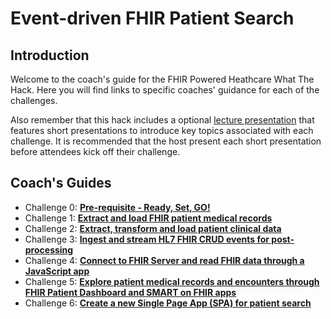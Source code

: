 # Event-driven FHIR Patient Search

## Introduction
Welcome to the coach's guide for the FHIR Powered Heathcare What The Hack. Here you will find links to specific coaches' guidance for each of the challenges.

Also remember that this hack includes a optional [lecture presentation](Lectures.pptx) that features short presentations to introduce key topics associated with each challenge. It is recommended that the host present each short presentation before attendees kick off their challenge.

## Coach's Guides
- Challenge 0: **[Pre-requisite - Ready, Set, GO!](./Solution00.md)**
- Challenge 1: **[Extract and load FHIR patient medical records](./Solution01.md)**
- Challenge 2: **[Extract, transform and load patient clinical data](./Solution02.md)**
- Challenge 3: **[Ingest and stream HL7 FHIR CRUD events for post-processing](./Solution03.md)**
- Challenge 4: **[Connect to FHIR Server and read FHIR data through a JavaScript app](./Solution04.md)**
- Challenge 5: **[Explore patient medical records and encounters through FHIR Patient Dashboard and SMART on FHIR apps](./Solution05.md)**
- Challenge 6: **[Create a new Single Page App (SPA) for patient search](./Solution06.md)**
